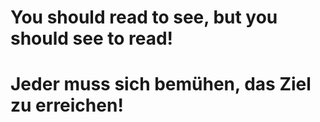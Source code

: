 # You should read to see, but you should see to read!

# Jeder muss sich bemühen, das Ziel zu erreichen!